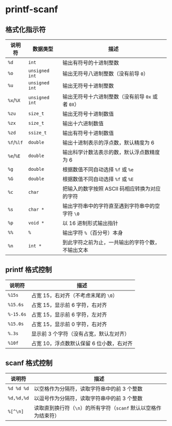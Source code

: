 # printf-scanf

## 格式化指示符

| 说明符     | 数据类型       | 描述                                              |
| ---------- | -------------- | ------------------------------------------------- |
| `%d`       | `int`          | 输出有符号的十进制整数                            |
| `%o`       | `unsigned int` | 输出无符号八进制整数（没有前导 `0`）              |
| `%u`       | `unsigned int` | 输出无符号十进制整数                              |
| `%x`/`%X`  | `unsigned int` | 输出无符号十六进制整数（没有前导 `0x` 或者 `0X`） |
| `%zu`      | `size_t`       | 输出无符号十进制数值                              |
| `%zx`      | `size_t`       | 输出十六进制数值                                  |
| `%zd`      | `ssize_t`      | 输出有符号十进制数值                              |
| `%f`/`%lf` | `double`       | 输出十进制表示的浮点数，默认精度为 6              |
| `%e`/`%E`  | `double`       | 输出科学计数法表示的数，默认浮点数精度为 6        |
| `%g`       | `double`       | 根据数值不同自动选择 `%f` 或 `%e`                 |
| `%G`       | `double`       | 根据数值不同自动选择 `%f` 或 `%E`                 |
| `%c`       | `char`         | 把输入的数字按照 ASCII 码相应转换为对应的字符     |
| `%s`       | `char *`       | 输出字符串中的字符直至遇到字符串中的空字符 `\0`   |
| `%p`       | `void *`       | 以 16 进制形式输出指针                            |
| `%%`       | `%`            | 输出字符 `%`（百分号）本身                        |
| `%n`       | `int *`        | 到此字符之前为止，一共输出的字符个数，不输出文本  |

## printf 格式控制

| 说明符    | 描述                                     |
| --------- | ---------------------------------------- |
| `%15s`    | 占宽 15，右对齐（不考虑末尾的 `\0`）     |
| `%15.6s`  | 占宽 15，显示前 6 字符，右对齐           |
| `%-15.6s` | 占宽 15，显示前 6 字符，左对齐           |
| `%15.0s`  | 占宽 15，显示前 0 字符，右对齐           |
| `%.3s`    | 显示前 3 个字符（没有占宽，默认左对齐）  |
| `%10f`    | 占宽 10，浮点数默认保留 6 位小数，右对齐 |

## scanf 格式控制

| 说明符     | 描述                                                             |
| ---------- | ---------------------------------------------------------------- |
| `%d %d %d` | 以空格作为分隔符，读取字符串中的前 3 个整数                      |
| `%d,%d,%d` | 以逗号作为分隔符，读取字符串中的前 3 个整数                      |
| `%[^\n]`   | 读取直到换行符（`\n`）的所有字符（`scanf` 默认以空格作为结束符） |
